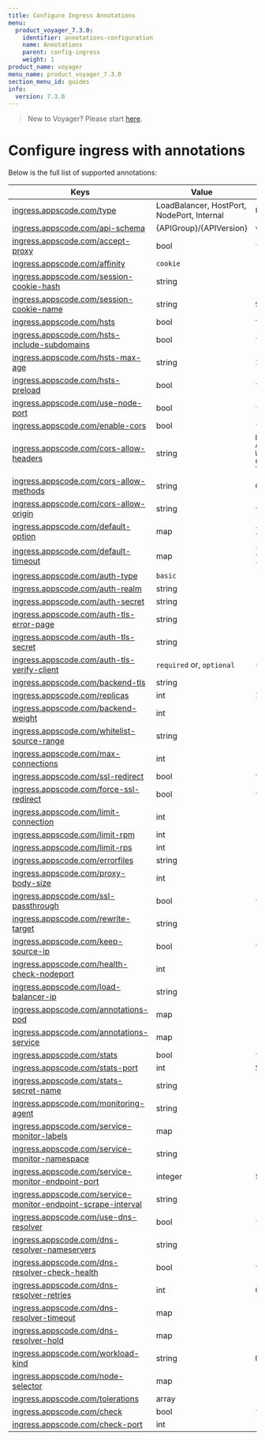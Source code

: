 ```yaml
---
title: Configure Ingress Annotations
menu:
  product_voyager_7.3.0:
    identifier: annotations-configuration
    name: Annotations
    parent: config-ingress
    weight: 1
product_name: voyager
menu_name: product_voyager_7.3.0
section_menu_id: guides
info:
  version: 7.3.0
---
```


> New to Voyager? Please start [here](/products/voyager/7.3.0/concepts/overview).

# Configure ingress with annotations

Below is the full list of supported annotations:

|  Keys  |   Value   |  Default |
|--------|-----------|----------|
| [ingress.appscode.com/type](/products/voyager/7.3.0/concepts/README) | LoadBalancer, HostPort, NodePort, Internal | `LoadBalancer` |
| [ingress.appscode.com/api-schema](/products/voyager/7.3.0/concepts/overview) | {APIGroup}/{APIVersion} | `voyager.appscode.com/v1beta1` |
| [ingress.appscode.com/accept-proxy](/products/voyager/7.3.0/guides/ingress/configuration/accept-proxy) | bool | `false` |
| [ingress.appscode.com/affinity](/products/voyager/7.3.0/guides/ingress/http/sticky-session) | `cookie` | |
| [ingress.appscode.com/session-cookie-hash](/products/voyager/7.3.0/guides/ingress/http/sticky-session) | string | |
| [ingress.appscode.com/session-cookie-name](/products/voyager/7.3.0/guides/ingress/http/sticky-session) | string | `SERVERID` |
| [ingress.appscode.com/hsts](/products/voyager/7.3.0/guides/ingress/http/hsts) | bool | `true` |
| [ingress.appscode.com/hsts-include-subdomains](/products/voyager/7.3.0/guides/ingress/http/hsts) | bool | `false` |
| [ingress.appscode.com/hsts-max-age](/products/voyager/7.3.0/guides/ingress/http/hsts) | string | `15768000` |
| [ingress.appscode.com/hsts-preload](/products/voyager/7.3.0/guides/ingress/http/hsts) | bool | `false` |
| [ingress.appscode.com/use-node-port](/products/voyager/7.3.0/concepts/ingress-types/nodeport) | bool | `false` |
| [ingress.appscode.com/enable-cors](/products/voyager/7.3.0/guides/ingress/http/cors) | bool | `false` |
| [ingress.appscode.com/cors-allow-headers](/products/voyager/7.3.0/guides/ingress/http/cors) | string | `DNT,X-CustomHeader,Keep-Alive,User-Agent,X-Requested-With,If-Modified-Since,Cache-Control,Content-Type,Authorization` |
| [ingress.appscode.com/cors-allow-methods](/products/voyager/7.3.0/guides/ingress/http/cors) | string | `GET,PUT,POST,DELETE,PATCH,OPTIONS` |
| [ingress.appscode.com/cors-allow-origin](/products/voyager/7.3.0/guides/ingress/http/cors) | string | `*` |
| [ingress.appscode.com/default-option](/products/voyager/7.3.0/guides/ingress/configuration/default-options) | map | `{"http-server-close": "true", "dontlognull": "true"}` |
| [ingress.appscode.com/default-timeout](/products/voyager/7.3.0/guides/ingress/configuration/default-timeouts) | map | `{"connect": "50s", "server": "50s", "client": "50s", "client-fin": "50s", "tunnel": "50s"}` |
| [ingress.appscode.com/auth-type](/products/voyager/7.3.0/guides/ingress/security/basic-auth) | `basic` | |
| [ingress.appscode.com/auth-realm](/products/voyager/7.3.0/guides/ingress/security/basic-auth) | string | |
| [ingress.appscode.com/auth-secret](/products/voyager/7.3.0/guides/ingress/security/basic-auth) | string | |
| [ingress.appscode.com/auth-tls-error-page](/products/voyager/7.3.0/guides/ingress/security/tls-auth) | string | |
| [ingress.appscode.com/auth-tls-secret](/products/voyager/7.3.0/guides/ingress/security/tls-auth) | string | |
| [ingress.appscode.com/auth-tls-verify-client](/products/voyager/7.3.0/guides/ingress/security/tls-auth) | `required` or, `optional` | `required` |
| [ingress.appscode.com/backend-tls](/products/voyager/7.3.0/guides/ingress/tls/backend-tls) | string | |
| [ingress.appscode.com/replicas](/products/voyager/7.3.0/guides/ingress/scaling) | int | `1` |
| [ingress.appscode.com/backend-weight](/products/voyager/7.3.0/guides/ingress/http/blue-green-deployment) | int | |
| [ingress.appscode.com/whitelist-source-range](/products/voyager/7.3.0/guides/ingress/configuration/whitelist) | string | |
| [ingress.appscode.com/max-connections](/products/voyager/7.3.0/guides/ingress/configuration/max-connections) | int | |
| [ingress.appscode.com/ssl-redirect](/products/voyager/7.3.0/guides/ingress/configuration/ssl-redirect) | bool | `true` |
| [ingress.appscode.com/force-ssl-redirect](/products/voyager/7.3.0/guides/ingress/configuration/ssl-redirect) | bool | `false` |
| [ingress.appscode.com/limit-connection](/products/voyager/7.3.0/guides/ingress/configuration/rate-limit) | int | |
| [ingress.appscode.com/limit-rpm](/products/voyager/7.3.0/guides/ingress/configuration/rate-limit) | int | |
| [ingress.appscode.com/limit-rps](/products/voyager/7.3.0/guides/ingress/configuration/rate-limit) | int | |
| [ingress.appscode.com/errorfiles](/products/voyager/7.3.0/guides/ingress/configuration/error-files) | string | |
| [ingress.appscode.com/proxy-body-size](/products/voyager/7.3.0/guides/ingress/configuration/body-size) | int | |
| [ingress.appscode.com/ssl-passthrough](/products/voyager/7.3.0/guides/ingress/configuration/ssl-passthrough) | bool | `false` |
| [ingress.appscode.com/rewrite-target](/products/voyager/7.3.0/guides/ingress/configuration/rewrite-target) | string | |
| [ingress.appscode.com/keep-source-ip](/products/voyager/7.3.0/guides/ingress/configuration/keep-source-ip) | bool | `false` |
| [ingress.appscode.com/health-check-nodeport](/products/voyager/7.3.0/guides/ingress/configuration/keep-source-ip) | int | |
| [ingress.appscode.com/load-balancer-ip](/products/voyager/7.3.0/guides/ingress/configuration/loadbalancer-ip) | string | |
| [ingress.appscode.com/annotations-pod](/products/voyager/7.3.0/guides/ingress/configuration/pod-annotations) | map | |
| [ingress.appscode.com/annotations-service](/products/voyager/7.3.0/guides/ingress/configuration/service-annotations) | map | |
| [ingress.appscode.com/stats](/products/voyager/7.3.0/guides/ingress/monitoring/haproxy-stats) | bool | `false` |
| [ingress.appscode.com/stats-port](/products/voyager/7.3.0/guides/ingress/monitoring/haproxy-stats) | int | `56789` |
| [ingress.appscode.com/stats-secret-name](/products/voyager/7.3.0/guides/ingress/monitoring/haproxy-stats) | string | |
| [ingress.appscode.com/monitoring-agent](/products/voyager/7.3.0/guides/ingress/monitoring/using-coreos-prometheus-operator) | string  |         |
| [ingress.appscode.com/service-monitor-labels](/products/voyager/7.3.0/guides/ingress/monitoring/using-coreos-prometheus-operator) | map     |         |
| [ingress.appscode.com/service-monitor-namespace](/products/voyager/7.3.0/guides/ingress/monitoring/using-coreos-prometheus-operator) | string  |         |
| [ingress.appscode.com/service-monitor-endpoint-port](/products/voyager/7.3.0/guides/ingress/monitoring/using-coreos-prometheus-operator) | integer | 56790   |
| [ingress.appscode.com/service-monitor-endpoint-scrape-interval](/products/voyager/7.3.0/guides/ingress/monitoring/using-coreos-prometheus-operator) | string  |         |
| [ingress.appscode.com/use-dns-resolver](/products/voyager/7.3.0/guides/ingress/http/external-svc#using-external-domain) | bool | `false` |
| [ingress.appscode.com/dns-resolver-nameservers](/products/voyager/7.3.0/guides/ingress/http/external-svc#using-external-domain) | string | |
| [ingress.appscode.com/dns-resolver-check-health](/products/voyager/7.3.0/guides/ingress/http/external-svc#using-external-domain) | bool | `true` |
| [ingress.appscode.com/dns-resolver-retries](/products/voyager/7.3.0/guides/ingress/http/external-svc#using-external-domain) | int | `0` |
| [ingress.appscode.com/dns-resolver-timeout](/products/voyager/7.3.0/guides/ingress/http/external-svc#using-external-domain) | map | |
| [ingress.appscode.com/dns-resolver-hold](/products/voyager/7.3.0/guides/ingress/http/external-svc#using-external-domain) | map | |
| [ingress.appscode.com/workload-kind](/products/voyager/7.3.0/guides/ingress/pod-placement#choosing-workload-kind) | string | `Deployment` |
| [ingress.appscode.com/node-selector](/products/voyager/7.3.0/guides/ingress/pod-placement#using-node-selector) | map | |
| [ingress.appscode.com/tolerations](/products/voyager/7.3.0/guides/ingress/pod-placement#using-taints-and-toleration) | array | |
| [ingress.appscode.com/check](/products/voyager/7.3.0/guides/ingress/configuration/health-check) | bool | `false` |
| [ingress.appscode.com/check-port](/products/voyager/7.3.0/guides/ingress/configuration/health-check) | int | |
